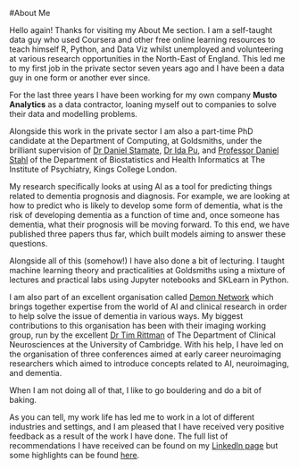 #About Me

Hello again! Thanks for visiting my About Me section. I am a self-taught data guy who used Coursera and other free online learning resources to teach himself R, Python, and Data Viz whilst unemployed and volunteering at various research opportunities in the North-East of England. This led me to my first job in the private sector seven years ago and I have been a data guy in one form or another ever since. 

For the last three years I have been working for my own company **Musto Analytics** as a data contractor, loaning myself out to companies to solve their data and modelling problems. 

Alongside this work in the private sector I am also a part-time PhD candidate at the Department of Computing, at Goldsmiths, under the brilliant supervision of [Dr Daniel Stamate](https://www.gold.ac.uk/computing/people/d-stamate/), [Dr Ida Pu](https://www.gold.ac.uk/computing/people/i-pu/), and [Professor Daniel Stahl](https://www.kcl.ac.uk/people/daniel-stahl) of the Department of Biostatistics and Health Informatics at The Institute of Psychiatry, Kings College London.

My research specifically looks at using AI as a tool for predicting things related to dementia prognosis and diagnosis. For example, we are looking at how to predict who is likely to develop some form of dementia, what is the risk of developing dementia as a function of time and, once someone has dementia, what their prognosis will be moving forward. To this end, we have published three papers thus far, which built models aiming to answer these questions.

Alongside all of this (somehow!) I have also done a bit of lecturing. I taught machine learning theory and practicalities at Goldsmiths using a mixture of lectures and practical labs using Jupyter notebooks and SKLearn in Python.

I am also part of an excellent organisation called [Demon Network](https://demondementia.com/) which brings together expertise from the world of AI and clinical research in order to help solve the issue of dementia in various ways. My biggest contributions to this organisation has been with their imaging working group, run by the excellent [Dr Tim Rittman](https://www.neuroscience.cam.ac.uk/directory/profile.php?tr332) of The Department of Clinical Neurosciences at the University of Cambridge. With his help, I have led on the organisation of three conferences aimed at early career neuroimaging researchers which aimed to introduce concepts related to AI, neuroimaging, and dementia.

When I am not doing all of that, I like to go bouldering and do a bit of baking.

As you can tell, my work life has led me to work in a lot of different industries and settings, and I am pleased that I have received very positive feedback as a result of the work I have done. The full list of recommendations I have received can be found on my [LinkedIn page](https://www.linkedin.com/in/henry-musto-63352441/) but some highlights can be found [here](recommendations.md).
